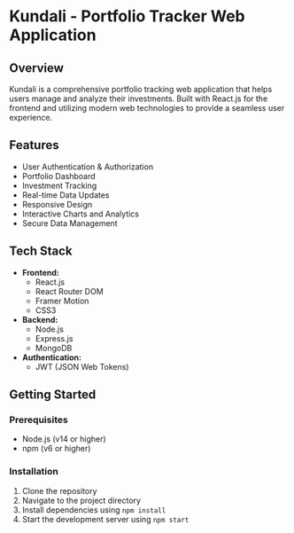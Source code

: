 # Kundali - Portfolio Tracker Web Application

## Overview
Kundali is a comprehensive portfolio tracking web application that helps users manage and analyze their investments. Built with React.js for the frontend and utilizing modern web technologies to provide a seamless user experience.

## Features
- User Authentication & Authorization
- Portfolio Dashboard
- Investment Tracking
- Real-time Data Updates
- Responsive Design
- Interactive Charts and Analytics
- Secure Data Management

## Tech Stack
- **Frontend:**
  - React.js
  - React Router DOM
  - Framer Motion
  - CSS3
- **Backend:**
  - Node.js
  - Express.js
  - MongoDB
- **Authentication:**
  - JWT (JSON Web Tokens)

## Getting Started

### Prerequisites
- Node.js (v14 or higher)
- npm (v6 or higher)

### Installation
1. Clone the repository
2. Navigate to the project directory
3. Install dependencies using `npm install`
4. Start the development server using `npm start`
